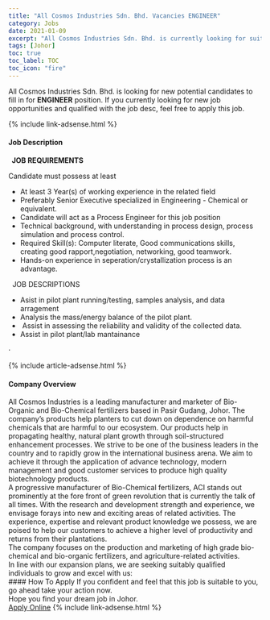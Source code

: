 ```yaml
---
title: "All Cosmos Industries Sdn. Bhd. Vacancies ENGINEER" 
category: Jobs 
date: 2021-01-09 
excerpt: "All Cosmos Industries Sdn. Bhd. is currently looking for suitable person to fill in the ENGINEER which positioned at Johor" 
tags: [Johor] 
toc: true 
toc_label: TOC 
toc_icon: "fire" 
--- 
```


<p>All Cosmos Industries Sdn. Bhd. is looking for new potential candidates to fill in for <b>ENGINEER</b> position. If you currently looking for new job opportunities and qualified with the job desc, feel free to apply this job.
</p>{% include link-adsense.html %} 
<div><div><h4>Job Description</h4></div><div><div><span><div><p><strong>&#160;&#8203;	JOB REQUIREMENTS</strong></p><p>Candidate must possess at least</p><ul><li>At least 3 Year(s) of working experience in the related field</li><li>Preferably Senior Executive specialized in Engineering - Chemical or equivalent.</li><li>Candidate will act as a Process Engineer for this job position</li><li>Technical background, with understanding in process design, process simulation and process control.</li><li>Required Skill(s): Computer literate, Good communications skills, creating good rapport,negotiation, networking, good teamwork.</li><li>Hands-on experience in seperation/crystallization process is an advantage.</li></ul><p>&#160;&#8203;	JOB DESCRIPTIONS</p><ul><li>Asist in pilot plant running/testing, samples analysis, and data arragement</li><li>Analysis the mass/energy balance of the pilot plant.</li><li>&#160;Assist in assessing the reliability and validity of the collected data.</li><li>Assist in pilot plant/lab mantainance&#160;&#160;</li></ul><p>&#183;&#160;&#160;&#160;&#160;&#160;&#160;&#160;&#160;</p></div></span></div></div></div> 
{% include article-adsense.html %} 
<div><div><h4>Company Overview</h4></div><div><div><span><div><div>All Cosmos Industries is a leading manufacturer and marketer of Bio-Organic and Bio-Chemical fertilizers based in Pasir Gudang, Johor. The company&#8217;s products help planters to cut down on dependence on harmful chemicals that are harmful to our ecosystem. Our products help in propagating healthy, natural plant growth through soil-structured enhancement processes. We strive to be one of the business leaders in the country and to rapidly grow in the international business arena. We aim to achieve it through the application of advance technology, modern management and good customer services to produce high quality biotechnology products.</div>
<div>A progressive manufacturer of Bio-Chemical fertilizers, ACI stands out prominently at the fore front of green revolution that is currently the talk of all times. With the research and development strength and experience, we envisage forays into new and exciting areas of related activities. The experience, expertise and relevant product knowledge we possess, we are poised to help our customers to achieve a higher level of productivity and returns from their plantations.</div>
<div>
<div>The company focuses on the production and marketing of high grade bio-chemical and bio-organic fertilizers, and agriculture-related activities.</div>
</div>
<div>In line with our expansion plans, we are seeking suitably qualified individuals to grow and excel with us:</div></div></span></div></div></div> 
#### How To Apply 
If you confident and feel that this job is suitable to you, go ahead take your action now. <br/> 
Hope you find your dream job in Johor. <br/> 
<a href="https://www.jobstreet.com.my/en/job/engineer-4460177?jobId=jobstreet-my-job-4460177&sectionRank=16&token=0~be465a8a-052f-4ac4-81f1-ed5e088f8657&fr=SRP%20View%20In%20New%20Ta" class="btn btn--info" target="_blank" rel="nofollow noopenner">Apply Online</a> 
{% include link-adsense.html %} 